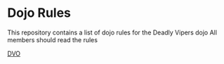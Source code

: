 Dojo Rules
==========

This repository contains a list of dojo rules for the Deadly Vipers dojo
All members should read the rules

[DVO](https://github.com/deadlyvipers)
